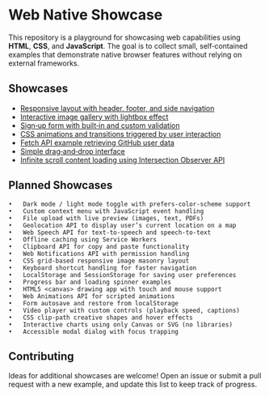 # Web Native Showcase

This repository is a playground for showcasing web capabilities using **HTML**, **CSS**, and **JavaScript**. The goal is to collect small, self‑contained examples that demonstrate native browser features without relying on external frameworks.

## Showcases

- [Responsive layout with header, footer, and side navigation](responsive-layout/)
- [Interactive image gallery with lightbox effect](image-gallery/)
- [Sign‑up form with built‑in and custom validation](form-validation/)
- [CSS animations and transitions triggered by user interaction](css-animations/)
- [Fetch API example retrieving GitHub user data](github-fetch/)
- [Simple drag‑and‑drop interface](drag-and-drop/)
- [Infinite scroll content loading using Intersection Observer API](infinite-scroll/)

## Planned Showcases


	•	Dark mode / light mode toggle with prefers-color-scheme support
	•	Custom context menu with JavaScript event handling
	•	File upload with live preview (images, text, PDFs)
	•	Geolocation API to display user’s current location on a map
	•	Web Speech API for text-to-speech and speech-to-text
	•	Offline caching using Service Workers
	•	Clipboard API for copy and paste functionality
	•	Web Notifications API with permission handling
	•	CSS grid-based responsive image masonry layout
	•	Keyboard shortcut handling for faster navigation
	•	LocalStorage and SessionStorage for saving user preferences
	•	Progress bar and loading spinner examples
	•	HTML5 <canvas> drawing app with touch and mouse support
	•	Web Animations API for scripted animations
	•	Form autosave and restore from localStorage
	•	Video player with custom controls (playback speed, captions)
	•	CSS clip-path creative shapes and hover effects
	•	Interactive charts using only Canvas or SVG (no libraries)
	•	Accessible modal dialog with focus trapping

## Contributing

Ideas for additional showcases are welcome! Open an issue or submit a pull request with a new example, and update this list to keep track of progress.
